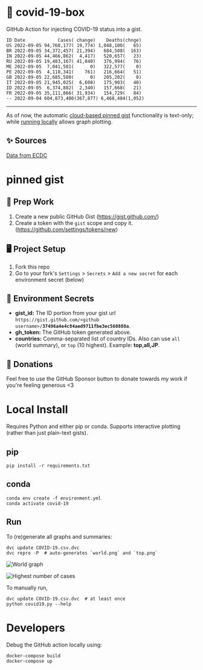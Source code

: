 # 🏥 covid-19-box

GitHub Action for injecting COVID-19 status into a gist.

```
ID Date            Cases( change)    Deaths(chnge)
US 2022-09-05 94,768,177( 19,774) 1,048,100(   65)
BR 2022-09-05 34,372,457( 21,394)   684,508(  163)
IN 2022-09-05 44,466,862(  4,417)   520,657(   23)
RU 2022-09-05 19,483,167( 41,040)   376,994(   76)
ME 2022-09-05  7,041,581(      0)   322,577(    0)
PE 2022-09-05  4,118,341(    761)   216,664(   51)
GB 2022-09-05 22,685,580(      0)   205,202(    0)
IT 2022-09-05 21,945,025(  6,608)   175,903(   40)
ID 2022-09-05  6,374,882(  2,340)   157,668(   21)
FR 2022-09-05 35,111,866( 31,934)   154,729(   84)
-- 2022-09-04 604,873,400(367,877) 6,468,484(1,052)
```

---

As of now, the automatic [cloud-based pinned gist](#pinned-gist) functionality is text-only;
while [running locally](#local-install) allows graph plotting.

## ✨ Sources

[Data from ECDC](https://www.ecdc.europa.eu/en/publications-data/download-todays-data-geographic-distribution-covid-19-cases-worldwide)

# pinned gist

## 🎒 Prep Work
1. Create a new public GitHub Gist (https://gist.github.com/)
1. Create a token with the `gist` scope and copy it. (https://github.com/settings/tokens/new)

## 🖥 Project Setup
1. Fork this repo
1. Go to your fork's `Settings` > `Secrets` > `Add a new secret` for each environment secret (below)

## 🤫 Environment Secrets
- **gist_id:** The ID portion from your gist url `https://gist.github.com/<github username>/`**`37496a4e4c84aed9711fbe3ec560888a`**.
- **gh_token:** The GitHub token generated above.
- **countries:** Comma-separated list of country IDs. Also can use `all` (world summary), or `top` (10 highest). Example: **top,all,JP**.

## 💸 Donations

Feel free to use the GitHub Sponsor button to donate towards my work if you're feeling generous <3

# Local Install

Requires Python and either pip or conda. Supports interactive plotting (rather than just plain-text gists).

## pip

```
pip install -r requirements.txt
```

## conda

```
conda env create -f environment.yml
conda activate covid-19
```

## Run

To (re)generate all graphs and summaries:

```
dvc update COVID-19.csv.dvc
dvc repro -P  # auto-generates `world.png` and `top.png`
```

![World graph](world.png)

![Highest number of cases](top.png)

To manually run,

```
dvc update COVID-19.csv.dvc  # at least once
python covid19.py --help
```

# Developers

Debug the GitHub action locally using:

```
docker-compose build
docker-compose up
```

